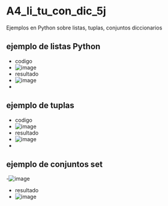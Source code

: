 # A4_li_tu_con_dic_5j
Ejemplos en Python sobre listas, tuplas, conjuntos diccionarios
## ejemplo de listas Python
- codigo
- ![image](https://github.com/user-attachments/assets/4963d86c-facd-4d62-b251-03f7c6e0751f)
- resultado
- ![image](https://github.com/user-attachments/assets/12be92a0-7e76-4527-a9c3-d43f380ef199)
-
## ejemplo de tuplas
- codigo
- ![image](https://github.com/user-attachments/assets/4b7ca1a8-01e4-4db9-af4c-c14fee4a6155)
- resultado
- ![image](https://github.com/user-attachments/assets/bd8c8f42-70d7-4efd-8ce8-e9de52421e2d)
-
## ejemplo de conjuntos set
-![image](https://github.com/user-attachments/assets/ddd4bcdc-649a-4022-aab5-96dd6dd25443)
- resultado
- ![image](https://github.com/user-attachments/assets/14adaf8c-ca9a-4590-b709-67f17a7a9a1c)


  



